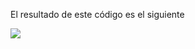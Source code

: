 El resultado de este código es el siguiente


![](https://cloud.githubusercontent.com/assets/13545121/20956715/5243ab68-bc11-11e6-9062-33c4b90c9918.JPG)

